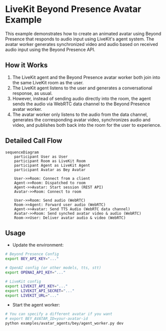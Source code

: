 # LiveKit Beyond Presence Avatar Example

This example demonstrates how to create an animated avatar using Beyond Presence that responds to audio input using LiveKit's agent system.
The avatar worker generates synchronized video and audio based on received audio input using the Beyond Presence API.

## How it Works

1. The LiveKit agent and the Beyond Presence avatar worker both join into the same LiveKit room as the user.
2. The LiveKit agent listens to the user and generates a conversational response, as usual.
3. However, instead of sending audio directly into the room, the agent sends the audio via WebRTC data channel to the Beyond Presence avatar worker.
4. The avatar worker only listens to the audio from the data channel, generates the corresponding avatar video, synchronizes audio and video, and publishes both back into the room for the user to experience.

## Detailed Call Flow

```mermaid
sequenceDiagram
    participant User as User
    participant Room as LiveKit Room
    participant Agent as LiveKit Agent
    participant Avatar as Bey Avatar

    User->>Room: Connect from a client
    Agent->>Room: Dispatched to room
    Agent->>Avatar: Start session (REST API)
    Avatar->>Room: Connect to room

    User->>Room: Send audio (WebRTC)
    Room->>Agent: Forward user audio (WebRTC)
    Agent->>Avatar: Send TTS Audio (WebRTC data channel)
    Avatar->>Room: Send synched avatar video & audio (WebRTC)
    Room->>User: Deliver avatar audio & video (WebRTC)
```

## Usage

* Update the environment:

```bash
# Beyond Presence Config
export BEY_API_KEY="..."

# OpenAI config (or other models, tts, stt)
export OPENAI_API_KEY="..."

# LiveKit config
export LIVEKIT_API_KEY="..."
export LIVEKIT_API_SECRET="..."
export LIVEKIT_URL="..."
```

* Start the agent worker:

```bash
# You can specify a different avatar if you want
# export BEY_AVATAR_ID=your-avatar-id
python examples/avatar_agents/bey/agent_worker.py dev
```
